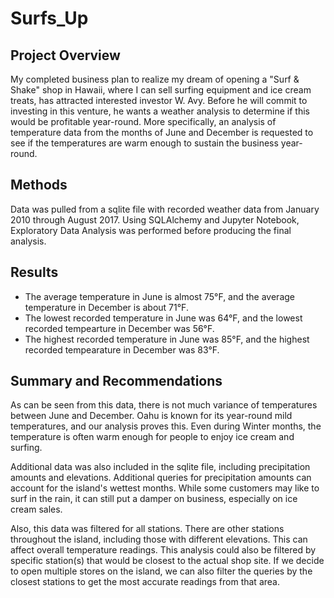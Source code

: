 # Surfs_Up
## Project Overview
My completed business plan to realize my dream of opening a "Surf & Shake" shop in Hawaii, where I can sell surfing equipment and ice cream treats, has attracted interested investor W. Avy.  Before he will commit to investing in this venture, he wants a weather analysis to determine if this would be profitable year-round.  More specifically, an analysis of temperature data from the months of June and December is requested to see if the temperatures are warm enough to sustain the business year-round.

## Methods
Data was pulled from a sqlite file with recorded weather data from January 2010 through August 2017.  Using SQLAlchemy and Jupyter Notebook, Exploratory Data Analysis was performed before producing the final analysis.

## Results

- The average temperature in June is almost 75°F, and the average temperature in December is about 71°F.
- The lowest recorded temperature in June was 64°F, and the lowest recorded tempearture in December was 56°F.
- The highest recorded temperature in June was 85°F, and the highest recorded tempearature in December was 83°F.



## Summary and Recommendations
As can be seen from this data, there is not much variance of temperatures between June and December.  Oahu is known for its year-round mild temperatures, and our analysis proves this.  Even during Winter months, the temperature is often warm enough for people to enjoy ice cream and surfing.

Additional data was also included in the sqlite file, including precipitation amounts and elevations.  Additional queries for precipitation amounts can account for the island's wettest months.  While some customers may like to surf in the rain, it can still put a damper on business, especially on ice cream sales.

Also, this data was filtered for all stations.  There are other stations throughout the island, including those with different elevations.  This can affect overall temperature readings.  This analysis could also be filtered by specific station(s) that would be closest to the actual shop site.  If we decide to open multiple stores on the island, we can also filter the queries by the closest stations to get the most accurate readings from that area.